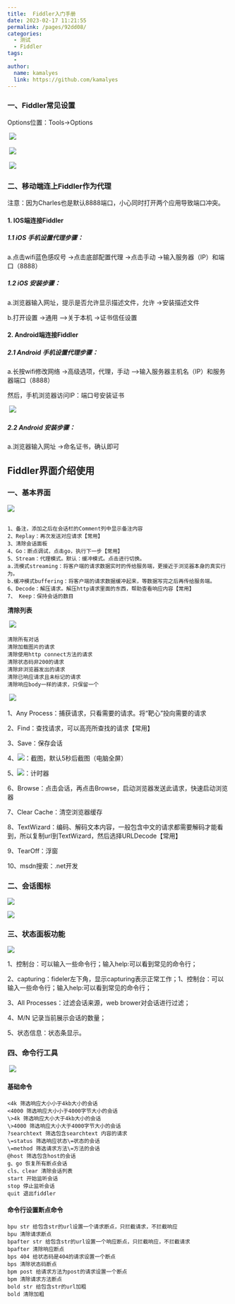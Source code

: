 ```yaml
---
title:  Fiddler入门手册
date: 2023-02-17 11:21:55
permalink: /pages/92dd08/
categories:
  - 测试
  - Fiddler
tags:
  - 
author: 
  name: kamalyes
  link: https://github.com/kamalyes
---
```

### 一、Fiddler常见设置

Options位置：Tools->Options

 ![](https://www.yuyanqing.cn/oss/image-bed/col/testing/1896878-20200101165057803-1100317626.png)

 ![](https://www.yuyanqing.cn/oss/image-bed/col/testing/1896876-20200101165102776-625938966.png)

 ![](https://www.yuyanqing.cn/oss/image-bed/col/testing/1896876-20200101165110168-1716860662.png)

### 二、移动端连上Fiddler作为代理

注意：因为Charles也是默认8888端口，小心同时打开两个应用导致端口冲突。

#### 1\. IOS端连接Fiddler

##### 1.1 iOS 手机设置代理步骤：

a.点击wifi蓝色感叹号 ->点击底部配置代理 ->点击手动 ->输入服务器（IP）和端口（8888）

##### 1.2 iOS 安装步骤：

a.浏览器输入网址，提示是否允许显示描述文件，允许 ->安装描述文件

b.打开设置 ->通用 –>关于本机 ->证书信任设置

#### 2\. Android端连接Fiddler

##### 2.1 Android 手机设置代理步骤：

a.长按wifi修改网络 ->高级选项，代理，手动 –>输入服务器主机名（IP）和服务器端口（8888）

然后，手机浏览器访问IP：端口号安装证书

 ![](https://www.yuyanqing.cn/oss/image-bed/col/testing/1896875-20200101151009062-1562662092.png)

##### 2.2 Android 安装步骤：

a.浏览器输入网址 ->命名证书，确认即可

Fiddler界面介绍使用
-------------

### 一、基本界面

![](https://www.yuyanqing.cn/oss/image-bed/col/testing/1896876-20200101153039853-2150315215.png)

```

1、备注，添加之后在会话栏的Comment列中显示备注内容
2、Replay：再次发送对应请求【常用】
3、清除会话面板
4、Go：断点调试，点击go，执行下一步【常用】
5、Stream：代理模式。默认：缓冲模式。点击进行切换。
a.流模式streaming：将客户端的请求数据实时的传给服务端，更接近于浏览器本身的真实行为。
b.缓冲模式buffering：将客户端的请求数据缓冲起来，等数据写完之后再传给服务端。
6、Decode：解压请求。解压http请求里面的东西，帮助查看响应内容【常用】
7、 Keep：保持会话的数目
```

**清除列表**

 ![](https://www.yuyanqing.cn/oss/image-bed/col/testing/1896878-20200101153056066-1112358032.png)

```
清除所有对话
清除加载图片的请求
清除使用http connect方法的请求
清除状态码非200的请求
清除非浏览器发出的请求
清除已响应请求且未标记的请求
清除响应body一样的请求，只保留一个
```

 ![](https://www.yuyanqing.cn/oss/image-bed/col/testing/1896876-20200101153721953-1722337058.png)

1、Any Process：捕获请求，只看需要的请求。将“靶心”投向需要的请求

2、Find：查找请求，可以高亮所查找的请求【常用】

3、Save：保存会话

4、![](https://www.yuyanqing.cn/oss/image-bed/col/testing/1896875-2020010115375583-501907002.png)：截图，默认5秒后截图（电脑全屏）

5、![](https://www.yuyanqing.cn/oss/image-bed/col/testing/1896876-20200101153759063-1957658553.png)：计时器

6、Browse：点击会话，再点击Browse，启动浏览器发送此请求，快速启动浏览器

7、Clear Cache：清空浏览器缓存

8、TextWizard：编码、解码文本内容，一般包含中文的请求都需要解码才能看到，所以复制url到TextWizard，然后选择URLDecode【常用】

9、TearOff：浮窗

10、msdn搜索：.net开发

### 二、会话图标

![](https://www.yuyanqing.cn/oss/image-bed/col/testing/1896879-20200101153818518-2001869382.png)

![](https://www.yuyanqing.cn/oss/image-bed/col/testing/1896875-20200101153830715-1351653950.png)

### 三、状态面板功能

![](https://www.yuyanqing.cn/oss/image-bed/col/testing/1896876-20200101153919769-662118907.png)

1、控制台：可以输入一些命令行；输入help:可以看到常见的命令行；

2、capturing：fideler左下角，显示capturing表示正常工作；1、控制台：可以输入一些命令行；输入help:可以看到常见的命令行；

3、All Processes：过滤会话来源，web brower对会话进行过滤；

4、M/N 记录当前展示会话的数量；

5、状态信息：状态条显示。

### 四、命令行工具

 ![](https://www.yuyanqing.cn/oss/image-bed/col/testing/1896878-20200101153961266-1932685305.png)

#### 基础命令

```
<4k 筛选响应大小小于4kb大小的会话
<4000 筛选响应大小小于4000字节大小的会话
\>4k 筛选响应大小大于4kb大小的会话
\>4000 筛选响应大小大于4000字节大小的会话
?searchtext 筛选包含searchtext 内容的请求
\=status 筛选响应状态\=状态的会话
\=method 筛选请求方法\=方法的会话
@host 筛选包含host的会话
g、go 恢复所有断点会话
cls、clear 清除会话列表
start 开始监听会话
stop 停止监听会话
quit 退出fiddler
```

#### 命令行设置断点命令
```
bpu str 给包含str的url设置一个请求断点，只拦截请求，不拦截响应
bpu 清除请求断点
bpafter str 给包含str的url设置一个响应断点，只拦截响应，不拦截请求
bpafter 清除响应断点
bps 404 给状态码是404的请求设置一个断点
bps 清除状态码断点
bpm post 给请求方法为post的请求设置一个断点
bpm 清除请求方法断点
bold str 给包含str的url加粗
bold 清除加粗
```
